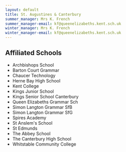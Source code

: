 ```yaml
---
layout: default
title: St. Augustines & Canterbury
summer_manager: Mrs K. French
summer_manager-email: kf@queenelizabeths.kent.sch.uk
winter_manager: Mrs K. French
winter_manager-email: kf@queenelizabeths.kent.sch.uk
---
```


## Affiliated Schools

- Archbishops School
- Barton Court Grammar
- Chaucer Technology
- Herne Bay High School
- Kent College
- Kings Junior School
- Kings Senior School Canterbury
- Queen Elizabeths Grammar Sch
- Simon Langton Grammar SfB
- Simon Langton Grammar SfG
- Spires Academy
- St Anslem's School
- St Edmunds
- The Abbey School
- The Canterbury High School
- Whitstable Community College